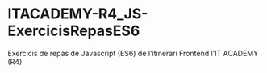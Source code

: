# ITACADEMY-R4_JS-ExercicisRepasES6
Exercicis de repàs de Javascript (ES6) de l'itinerari Frontend l'IT ACADEMY (R4)
